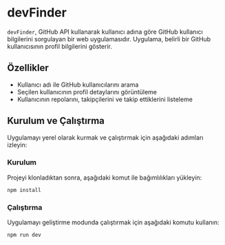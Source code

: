 # devFinder

`devFinder`, GitHub API kullanarak kullanıcı adına göre GitHub kullanıcı bilgilerini sorgulayan bir web uygulamasıdır. Uygulama, belirli bir GitHub kullanıcısının profil bilgilerini gösterir.

## Özellikler

- Kullanıcı adı ile GitHub kullanıcılarını arama
- Seçilen kullanıcının profil detaylarını görüntüleme
- Kullanıcının repolarını, takipçilerini ve takip ettiklerini listeleme

## Kurulum ve Çalıştırma

Uygulamayı yerel olarak kurmak ve çalıştırmak için aşağıdaki adımları izleyin:

### Kurulum

Projeyi klonladıktan sonra, aşağıdaki komut ile bağımlılıkları yükleyin:

```
npm install
```
### Çalıştırma

Uygulamayı geliştirme modunda çalıştırmak için aşağıdaki komutu kullanın:

```
npm run dev
```
